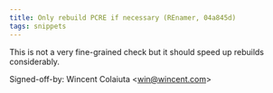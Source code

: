 ```yaml
---
title: Only rebuild PCRE if necessary (REnamer, 04a845d)
tags: snippets
---
```


This is not a very fine-grained check but it should speed up rebuilds considerably.

Signed-off-by: Wincent Colaiuta &lt;win@wincent.com&gt;
